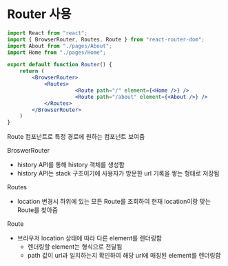 # Router 사용

```jsx
import React from "react";
import { BrowserRouter, Routes, Route } from "react-router-dom";
import About from "./pages/About";
import Home from "./pages/Home";

export default function Router() {
    return (
        <BrowserRouter>
            <Routes>
				      <Route path="/" element={<Home />} />
				      <Route path="/about" element={<About />} />
            </Routes>
        </BrowserRouter>
    )
}
```

Route 컴포넌트로 특정 경로에 원하는 컴포넌트 보여줌

BroswerRouter

- history API를 통해 history 객체를 생성함
- history API는 stack 구조이기에 사용자가 방문한 url 기록을 쌓는 형태로 저장됨

Routes

- location 변경시 하위에 있는 모든 Route를 조회하여 현재 location이랑 맞는 Route를 찾아줌

Route

- 브라우저 location 상태에 따라 다른 element를 렌더링함
    - 렌더링할 element는 <Element /> 형식으로 전달됨
    - path 값이 url과 일치하는지 확인하여 해당 url에 매칭된 element를 렌더링함